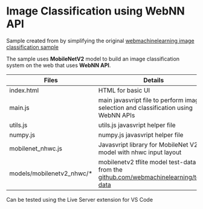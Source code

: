 # Image Classification using WebNN API

Sample created from by simplifying the original [webmachinelearning image classification sample](https://github.com/webmachinelearning/webnn-samples/tree/master/image_classification)

The sample uses __MobileNetV2__ model to build an image classification system on the web that uses __WebNN API__. 

| Files | Details
|---|---|
|index.html|HTML for basic UI|
|main.js|main javasvript file to perform image selection and classification using WebNN APIs|
|utils.js|utils.js javasvript helper file|
|numpy.js|numpy.js javasvript helper file|
|mobilenet_nhwc.js| Javasvript library for MobileNet V2 model with nhwc input layout|
|models/mobilenetv2_nhwc/*|mobilenetv2 tflite model test-data from the [github.com/webmachinelearning/test-data](https://github.com/webmachinelearning/test-data/tree/9ddde064bbab8fd21bbcc4071c2546393304db1a/models/mobilenetv2_nhwc)|

Can be tested using the Live Server extension for VS Code
